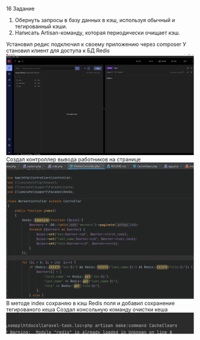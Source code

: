 16 Задание 
1. Обернуть запросы в базу данных в кэш, используя обычный и тегированный кэши.
2. Написать Artisan-команду, которая периодически очищает кэш.

Установил редис подключил к своему приложению через composer
У становил клиент для доступа к БД Redis
![Image alt](Screenshot_4.png)
Создал контроллер вывода работников на странице
![Image alt](Screenshot_1.png)
В методе index сохраняю в кэш Redis поля и добавил сохранение тегированого кеша
Создал консольную команду очистки кеша 
![Image alt](Screenshot_2.png)

